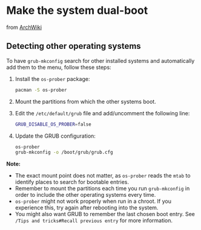 # Make the system dual-boot

from [ArchWiki](https://wiki.archlinux.org/title/GRUB#Detecting_other_operating_systems)

## Detecting other operating systems

To have `grub-mkconfig` search for other installed systems and automatically add them to the menu, follow these steps:

1. Install the `os-prober` package:

    ```bash
    pacman -S os-prober
    ```

2. Mount the partitions from which the other systems boot.

3. Edit the `/etc/default/grub` file and add/uncomment the following line:

    ```bash
    GRUB_DISABLE_OS_PROBER=false
    ```

4. Update the GRUB configuration:

    ```bash
    os-prober
    grub-mkconfig -o /boot/grub/grub.cfg
    ```

**Note:**

- The exact mount point does not matter, as `os-prober` reads the `mtab` to identify places to search for bootable entries.
- Remember to mount the partitions each time you run `grub-mkconfig` in order to include the other operating systems every time.
- `os-prober` might not work properly when run in a chroot. If you experience this, try again after rebooting into the system.
- You might also want GRUB to remember the last chosen boot entry. See `/Tips and tricks#Recall previous entry` for more information.
